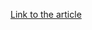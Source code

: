 [Link to the article](https://thehackernews.com/2025/03/thn-weekly-recap-new-attacks-old-tricks.html)
